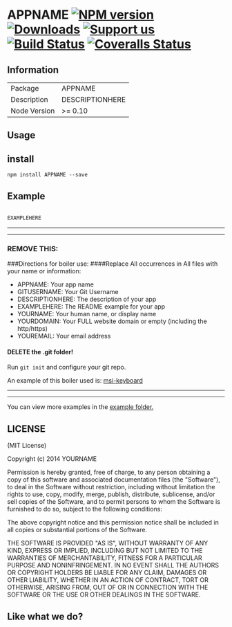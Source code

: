 # APPNAME [![NPM version][npm-image]][npm-url] [![Downloads][downloads-image]][npm-url] [![Support us][gittip-image]][gittip-url] [![Build Status][travis-image]][travis-url] [![Coveralls Status][coveralls-image]][coveralls-url]


## Information

<table>
<tr>
<td>Package</td>
<td>APPNAME</td>
</tr>
<tr>
<td>Description</td>
<td>DESCRIPTIONHERE</td>
</tr>
<tr>
<td>Node Version</td>
<td>>= 0.10</td>
</tr>
</table>

## Usage

## install

```
npm install APPNAME --save

```
## Example

```js

EXAMPLEHERE

```

-----------
---
### REMOVE THIS:
###Directions for boiler use:
####Replace All occurrences in All files with your name or information:

- APPNAME: Your app name
- GITUSERNAME: Your Git Username
- DESCRIPTIONHERE: The description of your app
- EXAMPLEHERE: The README example for your app
- YOURNAME: Your human name, or display name
- YOURDOMAIN: Your FULL website domain or empty (including the http/https)
- YOUREMAIL: Your email address

#### DELETE the .git folder!
Run `git init` and configure your git repo.

An example of this boiler used is: [msi-keyboard](https://github.com/wearefractal/msi-keyboard)

-----------
---



You can view more examples in the [example folder.](https://github.com/GITUSERNAME/APPNAME/tree/master/examples)

## LICENSE

(MIT License)

Copyright (c) 2014 YOURNAME <YOUREMAIL>

Permission is hereby granted, free of charge, to any person obtaining
a copy of this software and associated documentation files (the
"Software"), to deal in the Software without restriction, including
without limitation the rights to use, copy, modify, merge, publish,
distribute, sublicense, and/or sell copies of the Software, and to
permit persons to whom the Software is furnished to do so, subject to
the following conditions:

The above copyright notice and this permission notice shall be
included in all copies or substantial portions of the Software.

THE SOFTWARE IS PROVIDED "AS IS", WITHOUT WARRANTY OF ANY KIND,
EXPRESS OR IMPLIED, INCLUDING BUT NOT LIMITED TO THE WARRANTIES OF
MERCHANTABILITY, FITNESS FOR A PARTICULAR PURPOSE AND
NONINFRINGEMENT. IN NO EVENT SHALL THE AUTHORS OR COPYRIGHT HOLDERS BE
LIABLE FOR ANY CLAIM, DAMAGES OR OTHER LIABILITY, WHETHER IN AN ACTION
OF CONTRACT, TORT OR OTHERWISE, ARISING FROM, OUT OF OR IN CONNECTION
WITH THE SOFTWARE OR THE USE OR OTHER DEALINGS IN THE SOFTWARE.









## Like what we do?

[gittip-url]: https://www.gittip.com/WeAreFractal/
[gittip-image]: http://img.shields.io/gittip/WeAreFractal.svg

[downloads-image]: http://img.shields.io/npm/dm/APPNAME.svg
[npm-url]: https://npmjs.org/package/APPNAME
[npm-image]: http://img.shields.io/npm/v/APPNAME.svg

[travis-url]: https://travis-ci.org/GITUSERNAME/APPNAME
[travis-image]: https://travis-ci.org/GITUSERNAME/APPNAME.png?branch=master

[coveralls-url]: https://coveralls.io/r/GITUSERNAME/APPNAME
[coveralls-image]: https://coveralls.io/repos/GITUSERNAME/APPNAME/badge.png

[depstat-url]: https://david-dm.org/GITUSERNAME/APPNAME
[depstat-image]: https://david-dm.org/GITUSERNAME/APPNAME.png

[david-url]: https://david-dm.org/GITUSERNAME/APPNAME
[david-image]: https://david-dm.org/GITUSERNAME/APPNAME.png?theme=shields.io
